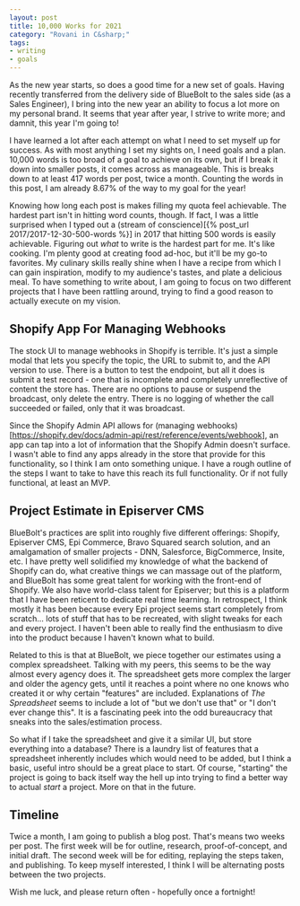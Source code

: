 ```yaml
---
layout: post
title: 10,000 Works for 2021
category: "Rovani in C&sharp;"
tags:
- writing
- goals
---
```


As the new year starts, so does a good time for a new set of goals. Having recently transferred from the delivery side of BlueBolt to the sales side (as a Sales Engineer), I bring into the new year an ability to focus a lot more on my personal brand. It seems that year after year, I strive to write more; and damnit, this year I'm going to!

I have learned a lot after each attempt on what I need to set myself up for success. As with most anything I set my sights on, I need goals and a plan. 10,000 words is too broad of a goal to achieve on its own, but if I break it down into smaller posts, it comes across as manageable. This is breaks down to at least 417 words per post, twice a month. Counting the words in this post, I am already 8.67% of the way to my goal for the year!

Knowing how long each post is makes filling my quota feel achievable. The hardest part isn't in hitting word counts, though. If fact, I was a little surprised when I typed out a (stream of conscience)[{% post_url 2017/2017-12-30-500-words %}] in 2017 that hitting 500 words is easily achievable. Figuring out _what_ to write is the hardest part for me. It's like cooking. I'm plenty good at creating food ad-hoc, but it'll be my go-to favorites. My culinary skills really shine when I have a recipe from which I can gain inspiration, modify to my audience's tastes, and plate a delicious meal. To have something to write about, I am going to focus on two different projects that I have been rattling around, trying to find a good reason to actually execute on my vision.

## Shopify App For Managing Webhooks

The stock UI to manage webhooks in Shopify is terrible. It's just a simple modal that lets you specify the topic, the URL to submit to, and the API version to use. There is a button to test the endpoint, but all it does is submit a test record - one that is incomplete and completely unreflective of content the store has. There are no options to pause or suspend the broadcast, only delete the entry. There is no logging of whether the call succeeded or failed, only that it was broadcast.

Since the Shopify Admin API allows for (managing webhooks)[https://shopify.dev/docs/admin-api/rest/reference/events/webhook], an app can tap into a lot of information that the Shopify Admin doesn't surface. I wasn't able to find any apps already in the store that provide for this functionality, so I think I am onto something unique. I have a rough outline of the steps I want to take to have this reach its full functionality. Or if not fully functional, at least an MVP.

## Project Estimate in Episerver CMS

BlueBolt's practices are split into roughly five different offerings: Shopify, Episerver CMS, Epi Commerce, Bravo Squared search solution, and an amalgamation of smaller projects - DNN, Salesforce, BigCommerce, Insite, etc. I have pretty well solidified my knowledge of what the backend of Shopify can do, what creative things we can massage out of the platform, and BlueBolt has some great talent for working with the front-end of Shopify. We also have world-class talent for Episerver; but this is a platform that I have been reticent to dedicate real time learning. In retrospect, I think mostly it has been because every Epi project seems start completely from scratch... lots of stuff that has to be recreated, with slight tweaks for each and every project. I haven't been able to really find the enthusiasm to dive into the product because I haven't known what to build.

Related to this is that at BlueBolt, we piece together our estimates using a complex spreadsheet. Talking with my peers, this seems to be the way almost every agency does it. The spreadsheet gets more complex the larger and older the agency gets, until it reaches a point where no one knows who created it or why certain "features" are included. Explanations of _The Spreadsheet_ seems to include a lot of "but we don't use that" or "I don't ever change this". It is a fascinating peek into the odd bureaucracy that sneaks into the sales/estimation process.

So what if I take the spreadsheet and give it a similar UI, but store everything into a database? There is a laundry list of features that a spreadsheet inherently includes which would need to be added, but I think a basic, useful intro should be a great place to start. Of course, "starting" the project is going to back itself way the hell up into trying to find a better way to actual _start_ a project. More on that in the future.

## Timeline

Twice a month, I am going to publish a blog post. That's means two weeks per post. The first week will be for outline, research, proof-of-concept, and initial draft. The second week will be for editing, replaying the steps taken, and publishing. To keep myself interested, I think I will be alternating posts between the two projects.

Wish me luck, and please return often - hopefully once a fortnight!